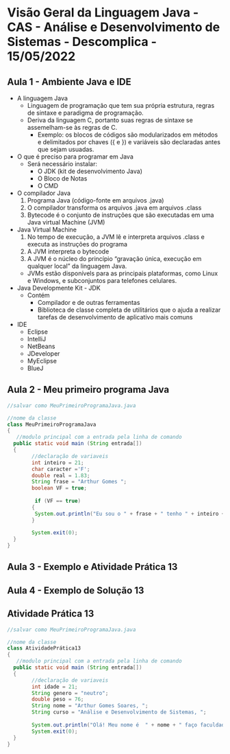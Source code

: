 # Visão Geral da Linguagem Java - CAS - Análise e Desenvolvimento de Sistemas - Descomplica - 15/05/2022

## Aula 1 - Ambiente Java e IDE

- A linguagem Java
    - Linguagem de programação que tem sua própria estrutura, regras de sintaxe e paradigma de programação.
    - Deriva da linguagem C, portanto suas regras de sintaxe se assemelham-se às regras de C.
        - Exemplo: os blocos de códigos são modularizados em métodos e delimitados por chaves ({ e }) e variáveis são declaradas antes que sejam usuadas.
- O que é preciso para programar em Java
    - Será necessário instalar:
        - O JDK (kit de desenvolvimento Java)
        - O Bloco de Notas
        - O CMD
- O compilador Java
    1. Programa Java (código-fonte em arquivos .java)
    2. O compilador transforma os arquivos .java em arquivos .class
    3. Bytecode é o conjunto de instruções que são executadas em uma Java virtual Machine (JVM)
- Java Virtual Machine
    1. No tempo de execução, a JVM lê e interpreta arquivos .class e executa as instruções do programa
    2. A JVM interpreta o bytecode 
    3. A JVM é o núcleo do princípio “gravação única, execução em qualquer local” da linguagem Java. 
    - JVMs estão disponívels para as principais plataformas, como Linux e Windows, e subconjuntos para telefones celulares.
- Java Developmente Kit - JDK
    - Contém
        - Compilador e de outras ferramentas
        - Biblioteca de classe completa de utilitários que o ajuda a realizar tarefas de desenvolvimento de aplicativo mais comuns
- IDE
    - Eclipse
    - IntelliJ
    - NetBeans
    - JDeveloper
    - MyEclipse
    - BlueJ

## Aula 2 - Meu primeiro programa Java

```java
//salvar como MeuPrimeiroProgramaJava.java

//nome da classe
class MeuPrimeiroProgramaJava
{
   //modulo principal com a entrada pela linha de comando
  public static void main (String entrada[])
  {
        //declaração de variaveis
        int inteiro = 21;
        char caracter ='F';
        double real = 1.83;
        String frase = "Arthur Gomes ";
        boolean VF = true;
    
         if (VF == true)
        {
         System.out.println("Eu sou o " + frase + " tenho " + inteiro + " anos e tenho " + real +"m de altura.");
        }
    
        System.exit(0);
  } 
}
```

## Aula 3 - Exemplo e Atividade Prática 13

## Aula 4 - Exemplo de Solução 13

## Atividade Prática 13

```java
//salvar como MeuPrimeiroProgramaJava.java

//nome da classe
class AtividadePrática13
{
   //modulo principal com a entrada pela linha de comando
  public static void main (String entrada[])
  {
        //declaração de variaveis
        int idade = 21;
        String genero = "neutro";
        double peso = 76;
        String nome = "Arthur Gomes Soares, ";
        String curso = "Análise e Desenvolvimento de Sistemas, ";
    
        System.out.println("Olá! Meu nome é  " + nome + " faço faculdade de " + curso + " tenho " + idade + " anos, peso  " + peso + " kg e meu gênero é " + genero + ".");
        System.exit(0);
  } 
}
```